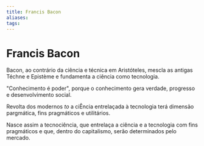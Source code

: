 ```yaml
---
title: Francis Bacon
aliases: 
tags:
---
```

# Francis Bacon

Bacon, ao contrário da ciência e técnica em Aristóteles, mescla as antigas Téchne e Epistème e fundamenta a ciência como tecnologia.

"Conhecimento é poder", porque o conhecimento gera verdade, progresso e desenvolvimento social.

Revolta dos modernos $to$ a ciÊncia entrelaçada à tecnologia terá dimensão pargmática, fins pragmáticos e utilitários.

Nasce assim a tecnociência, que entrelaça a ciência e a tecnologia com fins pragmáticos e que, dentro do capitalismo, serão determinados pelo mercado.